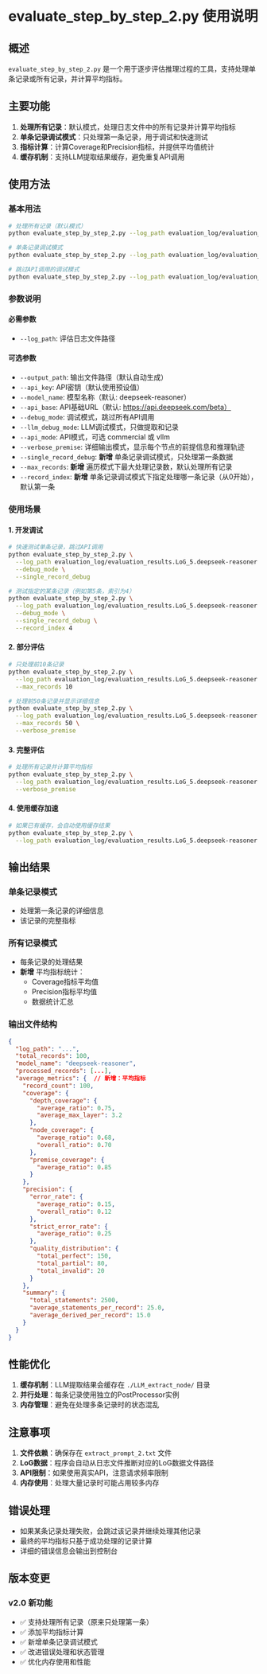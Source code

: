 # evaluate_step_by_step_2.py 使用说明

## 概述

`evaluate_step_by_step_2.py` 是一个用于逐步评估推理过程的工具，支持处理单条记录或所有记录，并计算平均指标。

## 主要功能

1. **处理所有记录**：默认模式，处理日志文件中的所有记录并计算平均指标
2. **单条记录调试模式**：只处理第一条记录，用于调试和快速测试
3. **指标计算**：计算Coverage和Precision指标，并提供平均值统计
4. **缓存机制**：支持LLM提取结果缓存，避免重复API调用

## 使用方法

### 基本用法

```bash
# 处理所有记录（默认模式）
python evaluate_step_by_step_2.py --log_path evaluation_log/evaluation_results.LoG_5.deepseek-reasoner.json

# 单条记录调试模式
python evaluate_step_by_step_2.py --log_path evaluation_log/evaluation_results.LoG_5.deepseek-reasoner.json --single_record_debug

# 跳过API调用的调试模式
python evaluate_step_by_step_2.py --log_path evaluation_log/evaluation_results.LoG_5.deepseek-reasoner.json --debug_mode
```

### 参数说明

#### 必需参数
- `--log_path`: 评估日志文件路径

#### 可选参数
- `--output_path`: 输出文件路径（默认自动生成）
- `--api_key`: API密钥（默认使用预设值）
- `--model_name`: 模型名称（默认: deepseek-reasoner）
- `--api_base`: API基础URL（默认: https://api.deepseek.com/beta）
- `--debug_mode`: 调试模式，跳过所有API调用
- `--llm_debug_mode`: LLM调试模式，只做提取和记录
- `--api_mode`: API模式，可选 commercial 或 vllm
- `--verbose_premise`: 详细输出模式，显示每个节点的前提信息和推理轨迹
- `--single_record_debug`: **新增** 单条记录调试模式，只处理第一条数据
- `--max_records`: **新增** 遍历模式下最大处理记录数，默认处理所有记录
- `--record_index`: **新增** 单条记录调试模式下指定处理哪一条记录（从0开始），默认第一条

### 使用场景

#### 1. 开发调试
```bash
# 快速测试单条记录，跳过API调用
python evaluate_step_by_step_2.py \
  --log_path evaluation_log/evaluation_results.LoG_5.deepseek-reasoner.json \
  --debug_mode \
  --single_record_debug

# 测试指定的某条记录（例如第5条，索引为4）
python evaluate_step_by_step_2.py \
  --log_path evaluation_log/evaluation_results.LoG_5.deepseek-reasoner.json \
  --debug_mode \
  --single_record_debug \
  --record_index 4
```

#### 2. 部分评估
```bash
# 只处理前10条记录
python evaluate_step_by_step_2.py \
  --log_path evaluation_log/evaluation_results.LoG_5.deepseek-reasoner.json \
  --max_records 10

# 处理前50条记录并显示详细信息
python evaluate_step_by_step_2.py \
  --log_path evaluation_log/evaluation_results.LoG_5.deepseek-reasoner.json \
  --max_records 50 \
  --verbose_premise
```

#### 3. 完整评估
```bash
# 处理所有记录并计算平均指标
python evaluate_step_by_step_2.py \
  --log_path evaluation_log/evaluation_results.LoG_5.deepseek-reasoner.json \
  --verbose_premise
```

#### 4. 使用缓存加速
```bash
# 如果已有缓存，会自动使用缓存结果
python evaluate_step_by_step_2.py \
  --log_path evaluation_log/evaluation_results.LoG_5.deepseek-reasoner.json
```

## 输出结果

### 单条记录模式
- 处理第一条记录的详细信息
- 该记录的完整指标

### 所有记录模式
- 每条记录的处理结果
- **新增** 平均指标统计：
  - Coverage指标平均值
  - Precision指标平均值
  - 数据统计汇总

### 输出文件结构
```json
{
  "log_path": "...",
  "total_records": 100,
  "model_name": "deepseek-reasoner",
  "processed_records": [...],
  "average_metrics": {  // 新增：平均指标
    "record_count": 100,
    "coverage": {
      "depth_coverage": {
        "average_ratio": 0.75,
        "average_max_layer": 3.2
      },
      "node_coverage": {
        "average_ratio": 0.68,
        "overall_ratio": 0.70
      },
      "premise_coverage": {
        "average_ratio": 0.85
      }
    },
    "precision": {
      "error_rate": {
        "average_ratio": 0.15,
        "overall_ratio": 0.12
      },
      "strict_error_rate": {
        "average_ratio": 0.25
      },
      "quality_distribution": {
        "total_perfect": 150,
        "total_partial": 80,
        "total_invalid": 20
      }
    },
    "summary": {
      "total_statements": 2500,
      "average_statements_per_record": 25.0,
      "average_derived_per_record": 15.0
    }
  }
}
```

## 性能优化

1. **缓存机制**：LLM提取结果会缓存在 `./LLM_extract_node/` 目录
2. **并行处理**：每条记录使用独立的PostProcessor实例
3. **内存管理**：避免在处理多条记录时的状态混乱

## 注意事项

1. **文件依赖**：确保存在 `extract_prompt_2.txt` 文件
2. **LoG数据**：程序会自动从日志文件推断对应的LoG数据文件路径
3. **API限制**：如果使用真实API，注意请求频率限制
4. **内存使用**：处理大量记录时可能占用较多内存

## 错误处理

- 如果某条记录处理失败，会跳过该记录并继续处理其他记录
- 最终的平均指标只基于成功处理的记录计算
- 详细的错误信息会输出到控制台

## 版本变更

### v2.0 新功能
- ✅ 支持处理所有记录（原来只处理第一条）
- ✅ 添加平均指标计算
- ✅ 新增单条记录调试模式
- ✅ 改进错误处理和状态管理
- ✅ 优化内存使用和性能
